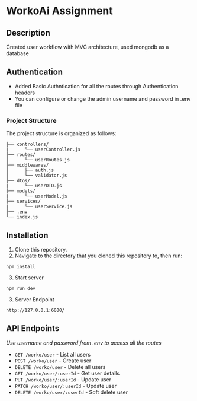 # WorkoAi Assignment

## Description
Created user workflow with MVC architecture, used mongodb as a database

## Authentication
- Added Basic Authntication for all the routes through Authentication headers
- You can configure or change the admin username and password in .env file


### Project Structure

The project structure is organized as follows:

    ├── controllers/
    |      └── userController.js
    ├── routes/
    │      └── userRoutes.js             
    ├── middlewares/
    │      ├── auth.js             
    │      └── validator.js             
    ├── dtos/
    |      └── userDTO.js                  
    ├── models/
    |      └── userModel.js            
    ├── services/
    |      └── userService.js                     
    ├── .env               
    └── index.js                       


## Installation
1. Clone this repository.
2. Navigate to the directory that you cloned this repository to, then run:

```
npm install
```
3. Start server
```
npm run dev
```
3. Server Endpoint
```
http://127.0.0.1:6000/
```

## API Endpoints
*Use username and password from .env to access all the routes*
- `GET /worko/user` - List all users
- `POST /worko/user` - Create user
- `DELETE /worko/user` - Delete all users
- `GET /worko/user/:userId` - Get user details
- `PUT /worko/user/:userId` - Update user
- `PATCH /worko/user/:userId` - Update user
- `DELETE /worko/user/:userId` - Soft delete user
